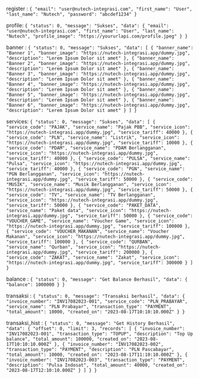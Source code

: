 register : `{
  "email": "user@nutech-integrasi.com",
  "first_name": "User",
  "last_name": "Nutech",
  "password": "abcdef1234"
}`

profile: `{
  "status": 0,
  "message": "Sukses",
  "data": {
    "email": "user@nutech-integrasi.com",
    "first_name": "User",
    "last_name": "Nutech",
    "profile_image": "https://yoururlapi.com/profile.jpeg"
  }
}`

banner : `{
  "status": 0,
  "message": "Sukses",
  "data": [
    {
      "banner_name": "Banner 1",
      "banner_image": "https://nutech-integrasi.app/dummy.jpg",
      "description": "Lerem Ipsum Dolor sit amet"
    },
    {
      "banner_name": "Banner 2",
      "banner_image": "https://nutech-integrasi.app/dummy.jpg",
      "description": "Lerem Ipsum Dolor sit amet"
    },
    {
      "banner_name": "Banner 3",
      "banner_image": "https://nutech-integrasi.app/dummy.jpg",
      "description": "Lerem Ipsum Dolor sit amet"
    },
    {
      "banner_name": "Banner 4",
      "banner_image": "https://nutech-integrasi.app/dummy.jpg",
      "description": "Lerem Ipsum Dolor sit amet"
    },
    {
      "banner_name": "Banner 5",
      "banner_image": "https://nutech-integrasi.app/dummy.jpg",
      "description": "Lerem Ipsum Dolor sit amet"
    },
    {
      "banner_name": "Banner 6",
      "banner_image": "https://nutech-integrasi.app/dummy.jpg",
      "description": "Lerem Ipsum Dolor sit amet"
    }
  ]
}`

services: `{
  "status": 0,
  "message": "Sukses",
  "data": [
    {
      "service_code": "PAJAK",
      "service_name": "Pajak PBB",
      "service_icon": "https://nutech-integrasi.app/dummy.jpg",
      "service_tariff": 40000
    },
    {
      "service_code": "PLN",
      "service_name": "Listrik",
      "service_icon": "https://nutech-integrasi.app/dummy.jpg",
      "service_tariff": 10000
    },
    {
      "service_code": "PDAM",
      "service_name": "PDAM Berlangganan",
      "service_icon": "https://nutech-integrasi.app/dummy.jpg",
      "service_tariff": 40000
    },
    {
      "service_code": "PULSA",
      "service_name": "Pulsa",
      "service_icon": "https://nutech-integrasi.app/dummy.jpg",
      "service_tariff": 40000
    },
    {
      "service_code": "PGN",
      "service_name": "PGN Berlangganan",
      "service_icon": "https://nutech-integrasi.app/dummy.jpg",
      "service_tariff": 50000
    },
    {
      "service_code": "MUSIK",
      "service_name": "Musik Berlangganan",
      "service_icon": "https://nutech-integrasi.app/dummy.jpg",
      "service_tariff": 50000
    },
    {
      "service_code": "TV",
      "service_name": "TV Berlangganan",
      "service_icon": "https://nutech-integrasi.app/dummy.jpg",
      "service_tariff": 50000
    },
    {
      "service_code": "PAKET_DATA",
      "service_name": "Paket data",
      "service_icon": "https://nutech-integrasi.app/dummy.jpg",
      "service_tariff": 50000
    },
    {
      "service_code": "VOUCHER_GAME",
      "service_name": "Voucher Game",
      "service_icon": "https://nutech-integrasi.app/dummy.jpg",
      "service_tariff": 100000
    },
    {
      "service_code": "VOUCHER_MAKANAN",
      "service_name": "Voucher Makanan",
      "service_icon": "https://nutech-integrasi.app/dummy.jpg",
      "service_tariff": 100000
    },
    {
      "service_code": "QURBAN",
      "service_name": "Qurban",
      "service_icon": "https://nutech-integrasi.app/dummy.jpg",
      "service_tariff": 200000
    },
    {
      "service_code": "ZAKAT",
      "service_name": "Zakat",
      "service_icon": "https://nutech-integrasi.app/dummy.jpg",
      "service_tariff": 300000
    }
  ]
}`

balance : `{
  "status": 0,
  "message": "Get Balance Berhasil",
  "data": {
    "balance": 1000000
  }
}`

transaksi : `{
  "status": 0,
  "message": "Transaksi berhasil",
  "data": {
    "invoice_number": "INV17082023-001",
    "service_code": "PLN_PRABAYAR",
    "service_name": "PLN Prabayar",
    "transaction_type": "PAYMENT",
    "total_amount": 10000,
    "created_on": "2023-08-17T10:10:10.000Z"
  }
}`

transaksi_hist : `{
  "status": 0,
  "message": "Get History Berhasil",
  "data": {
    "offset": 0,
    "limit": 3,
    "records": [
      {
        "invoice_number": "INV17082023-001",
        "transaction_type": "TOPUP",
        "description": "Top Up balance",
        "total_amount": 100000,
        "created_on": "2023-08-17T10:10:10.000Z"
      },
      {
        "invoice_number": "INV17082023-002",
        "transaction_type": "PAYMENT",
        "description": "PLN Pascabayar",
        "total_amount": 10000,
        "created_on": "2023-08-17T11:10:10.000Z"
      },
      {
        "invoice_number": "INV17082023-003",
        "transaction_type": "PAYMENT",
        "description": "Pulsa Indosat",
        "total_amount": 40000,
        "created_on": "2023-08-17T12:10:10.000Z"
      }
    ]
  }
}`
